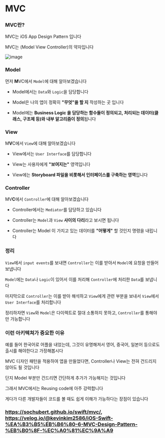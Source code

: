# MVC

### MVC란?

MVC는 iOS App Design Pattern 입니다

MVC는 (Model View Controller)의 약자입니다

![image](https://user-images.githubusercontent.com/81547954/166243023-29335363-5cd5-4695-a72f-62c410ac7651.png)

### Model

먼저 **M**VC에서 `Model`에 대해 알아보겠습니다

* Model에서는 `Data`와 `Logic`을 담당합니다 

* Model은 나의 앱이 정확히 **"무엇"을 할 지** 작성하는 곳 입니다

* Model에는 **Business Logic 을 담당하는 함수들이 정의되고, 처리되는 데이터(클래스, 구조체 등)와 내부 알고리즘이 정의**됩니다

### View

M**V**C에서 `View`에 대해 알아보겠습니다

* View에서는 `User Interface`를 담당합니다

* View는 사용자에게 **"보여지는"** 영역입니다

* View에는 **Storyboard 파일을 비롯해서 인터페이스를 구축하는 영역**입니다

### Controller

MV**C**에서 `Controller`에 대해 알아보겠습니다

* Controller에서는 `Mediator`를 담당하고 있습니다

* Controller는 `Model`과 `View` **사이의 다리**라고 보시면 됩니다 

* Controller는 Model 이 가지고 있는 데이터를 **"어떻게"** 할 것인지 명령을 내립니다

### 정리

`View`에서 `input events`를 보내면 `Controller`는 이를 받아서 `Model`에 요청을 만들어 보냅니다

`Model`에는 `Data`나 `Logic`이 있어서 이를 처리해 `Controller`에 처리한 `Data`를 보냅니다

마지막으로 `Controller`는 이를 받아 해석하고 `View`에게 관련 부분을 보내서 `View`에서 `User Interface`를 처리합니다

정리하자면 `View`와 `Model`은 다이렉트로 절대 소통하지 못하고, `Controller`를 통해야만 가능합니다

### 이런 아키텍쳐가 중요한 이유

예를 들어 한국어로 어플을 내었는데, 그것이 유명해져서 영어, 중국어, 일본어 등으로도 출시를 해야한다고 가정해봅시다

MVC 디자인 패턴을 적용하여 앱을 만들었다면, Controller나 View는 전혀 건드리지 않아도 될 것입니다

단지 Model 부분만 건드리면 간단하게 추가가 가능해지는 것입니다

그래서 MVC에서는 Reusing code에 아주 강력합니다

게다가 다른 개발자들이 코드를 볼 때도 쉽게 이해가 가능하다는 장점이 있습니다

### https://sochubert.github.io/swift/mvc/, https://velog.io/@kevinkim2586/iOS-Swift-%EA%B3%B5%EB%B6%80-6-MVC-Design-Pattern-%EB%B0%8F-%EC%A0%81%EC%9A%A9
